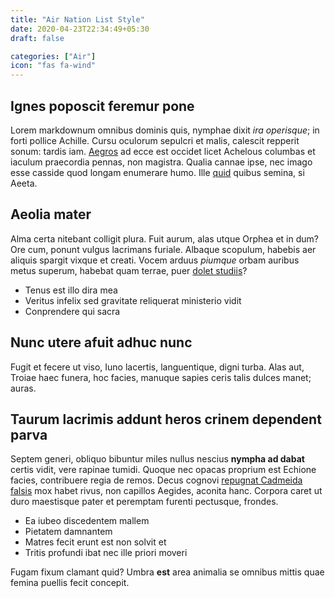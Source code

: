 ```yaml
---
title: "Air Nation List Style"
date: 2020-04-23T22:34:49+05:30
draft: false

categories: ["Air"]
icon: "fas fa-wind"
---
```


## Ignes poposcit feremur pone

Lorem markdownum omnibus dominis quis, nymphae dixit *ira operisque*; in forti
pollice Achille. Cursu oculorum sepulcri et malis, calescit repperit sonum:
tardis iam. [Aegros](http://tamen.org/primusquepoenas.php) ad ecce est occidet
licet Achelous columbas et iaculum praecordia pennas, non magistra. Qualia
cannae ipse, nec imago esse casside quod longam enumerare humo. Ille
[quid](http://nubilaopem.net/) quibus semina, si Aeeta.

## Aeolia mater

Alma certa nitebant colligit plura. Fuit aurum, alas utque Orphea et in dum? Ore
cum, ponunt vulgus lacrimans furiale. Albaque scopulum, habebis aer aliquis
spargit vixque et creati. Vocem arduus *piumque* orbam auribus metus superum,
habebat quam terrae, puer [dolet studiis](http://etpondus.net/potes-et)?

- Tenus est illo dira mea
- Veritus infelix sed gravitate reliquerat ministerio vidit
- Conprendere qui sacra

## Nunc utere afuit adhuc nunc

Fugit et fecere ut viso, Iuno lacertis, languentique, digni turba. Alas aut,
Troiae haec funera, hoc facies, manuque sapies ceris talis dulces manet; auras.

## Taurum lacrimis addunt heros crinem dependent parva

Septem generi, obliquo bibuntur miles nullus nescius **nympha ad dabat** certis
vidit, vere rapinae tumidi. Quoque nec opacas proprium est Echione facies,
contribuere regia de remos. Decus cognovi [repugnat Cadmeida
falsis](http://www.scilicetaciem.org/) mox habet rivus, non capillos Aegides,
aconita hanc. Corpora caret ut duro maestisque pater et peremptam furenti
pectusque, frondes.

- Ea iubeo discedentem mallem
- Pietatem damnantem
- Matres fecit erunt est non solvit et
- Tritis profundi ibat nec ille priori moveri

Fugam fixum clamant quid? Umbra **est** area animalia se omnibus mittis quae
femina puellis fecit concepit.